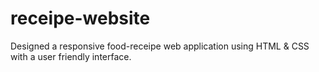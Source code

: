 # receipe-website
Designed a responsive food-receipe web application using HTML &amp; CSS with a user friendly interface.
